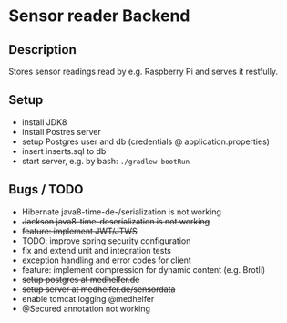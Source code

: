 # Sensor reader Backend

## Description
Stores sensor readings read by e.g. Raspberry Pi and serves it restfully.

## Setup
* install JDK8
* install Postres server
* setup Postgres user and db (credentials @ application.properties)
* insert inserts.sql to db
* start server, e.g. by bash:
`./gradlew bootRun`


## Bugs / TODO

* Hibernate java8-time-de-/serialization is not working
* ~~Jackson java8-time-deserialization is not working~~
* ~~feature: implement JWT/JTWS~~
* TODO: improve spring security configuration
* fix and extend unit and integration tests
* exception handling and error codes for client
* feature: implement compression for dynamic content (e.g. Brotli)
* ~~setup postgres at medhelfer.de~~
* ~~setup server at medhelfer.de/sensordata~~
* enable tomcat logging @medhelfer
* @Secured annotation not working

